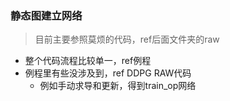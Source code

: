 ### 静态图建立网络

> 目前主要参照莫烦的代码，ref后面文件夹的raw

- 整个代码流程比较单一，ref例程
- 例程里有些没涉及到，ref DDPG RAW代码
  - 例如手动求导和更新，得到train_op网络